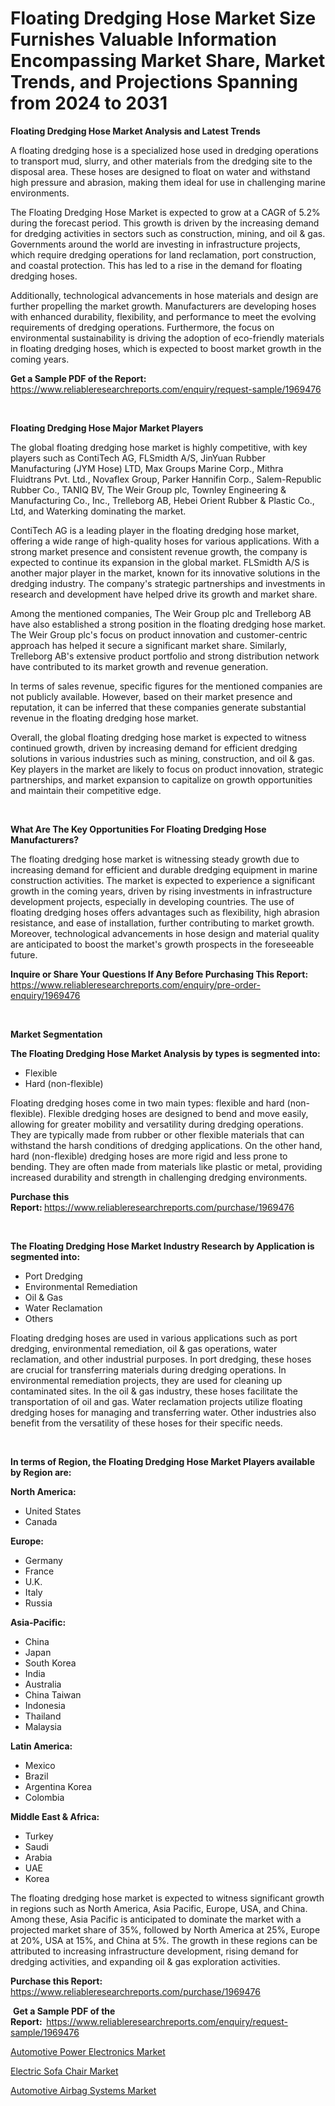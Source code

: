 <p><h1>Floating Dredging Hose Market Size Furnishes Valuable Information Encompassing Market Share, Market Trends, and Projections Spanning from 2024 to 2031</h1></p><p><strong>Floating Dredging Hose Market Analysis and Latest Trends</strong></p>
<p><p>A floating dredging hose is a specialized hose used in dredging operations to transport mud, slurry, and other materials from the dredging site to the disposal area. These hoses are designed to float on water and withstand high pressure and abrasion, making them ideal for use in challenging marine environments.</p><p>The Floating Dredging Hose Market is expected to grow at a CAGR of 5.2% during the forecast period. This growth is driven by the increasing demand for dredging activities in sectors such as construction, mining, and oil & gas. Governments around the world are investing in infrastructure projects, which require dredging operations for land reclamation, port construction, and coastal protection. This has led to a rise in the demand for floating dredging hoses.</p><p>Additionally, technological advancements in hose materials and design are further propelling the market growth. Manufacturers are developing hoses with enhanced durability, flexibility, and performance to meet the evolving requirements of dredging operations. Furthermore, the focus on environmental sustainability is driving the adoption of eco-friendly materials in floating dredging hoses, which is expected to boost market growth in the coming years.</p></p>
<p><strong>Get a Sample PDF of the Report:&nbsp;</strong> <a href="https://www.reliableresearchreports.com/enquiry/request-sample/1969476">https://www.reliableresearchreports.com/enquiry/request-sample/1969476</a></p>
<p>&nbsp;</p>
<p><strong>Floating Dredging Hose Major Market Players</strong></p>
<p><p>The global floating dredging hose market is highly competitive, with key players such as ContiTech AG, FLSmidth A/S, JinYuan Rubber Manufacturing (JYM Hose) LTD, Max Groups Marine Corp., Mithra Fluidtrans Pvt. Ltd., Novaflex Group, Parker Hannifin Corp., Salem-Republic Rubber Co., TANIQ BV, The Weir Group plc, Townley Engineering & Manufacturing Co., Inc., Trelleborg AB, Hebei Orient Rubber & Plastic Co., Ltd, and Waterking dominating the market.</p><p>ContiTech AG is a leading player in the floating dredging hose market, offering a wide range of high-quality hoses for various applications. With a strong market presence and consistent revenue growth, the company is expected to continue its expansion in the global market. FLSmidth A/S is another major player in the market, known for its innovative solutions in the dredging industry. The company's strategic partnerships and investments in research and development have helped drive its growth and market share.</p><p>Among the mentioned companies, The Weir Group plc and Trelleborg AB have also established a strong position in the floating dredging hose market. The Weir Group plc's focus on product innovation and customer-centric approach has helped it secure a significant market share. Similarly, Trelleborg AB's extensive product portfolio and strong distribution network have contributed to its market growth and revenue generation.</p><p>In terms of sales revenue, specific figures for the mentioned companies are not publicly available. However, based on their market presence and reputation, it can be inferred that these companies generate substantial revenue in the floating dredging hose market.</p><p>Overall, the global floating dredging hose market is expected to witness continued growth, driven by increasing demand for efficient dredging solutions in various industries such as mining, construction, and oil & gas. Key players in the market are likely to focus on product innovation, strategic partnerships, and market expansion to capitalize on growth opportunities and maintain their competitive edge.</p></p>
<p>&nbsp;</p>
<p><strong>What Are The Key Opportunities For Floating Dredging Hose Manufacturers?</strong></p>
<p><p>The floating dredging hose market is witnessing steady growth due to increasing demand for efficient and durable dredging equipment in marine construction activities. The market is expected to experience a significant growth in the coming years, driven by rising investments in infrastructure development projects, especially in developing countries. The use of floating dredging hoses offers advantages such as flexibility, high abrasion resistance, and ease of installation, further contributing to market growth. Moreover, technological advancements in hose design and material quality are anticipated to boost the market's growth prospects in the foreseeable future.</p></p>
<p><strong>Inquire or Share Your Questions If Any Before Purchasing This Report:</strong> <a href="https://www.reliableresearchreports.com/enquiry/pre-order-enquiry/1969476">https://www.reliableresearchreports.com/enquiry/pre-order-enquiry/1969476</a></p>
<p>&nbsp;</p>
<p><strong>Market Segmentation</strong></p>
<p><strong>The Floating Dredging Hose Market Analysis by types is segmented into:</strong></p>
<p><ul><li>Flexible</li><li>Hard (non-flexible)</li></ul></p>
<p><p>Floating dredging hoses come in two main types: flexible and hard (non-flexible). Flexible dredging hoses are designed to bend and move easily, allowing for greater mobility and versatility during dredging operations. They are typically made from rubber or other flexible materials that can withstand the harsh conditions of dredging applications. On the other hand, hard (non-flexible) dredging hoses are more rigid and less prone to bending. They are often made from materials like plastic or metal, providing increased durability and strength in challenging dredging environments.</p></p>
<p><strong>Purchase this Report:&nbsp;</strong><a href="https://www.reliableresearchreports.com/purchase/1969476">https://www.reliableresearchreports.com/purchase/1969476</a></p>
<p>&nbsp;</p>
<p><strong>The Floating Dredging Hose Market Industry Research by Application is segmented into:</strong></p>
<p><ul><li>Port Dredging</li><li>Environmental Remediation</li><li>Oil & Gas</li><li>Water Reclamation</li><li>Others</li></ul></p>
<p><p>Floating dredging hoses are used in various applications such as port dredging, environmental remediation, oil & gas operations, water reclamation, and other industrial purposes. In port dredging, these hoses are crucial for transferring materials during dredging operations. In environmental remediation projects, they are used for cleaning up contaminated sites. In the oil & gas industry, these hoses facilitate the transportation of oil and gas. Water reclamation projects utilize floating dredging hoses for managing and transferring water. Other industries also benefit from the versatility of these hoses for their specific needs.</p></p>
<p>&nbsp;</p>
<p><strong>In terms of Region, the Floating Dredging Hose Market Players available by Region are:</strong></p>
<p>
    <p> <strong> North America: </strong>
        <ul>
            <li>United States</li>
            <li>Canada</li>
        </ul>
        </p> 
    <p> <strong> Europe: </strong>
        <ul>
            <li>Germany</li>
            <li>France</li>
            <li>U.K.</li>
            <li>Italy</li>
            <li>Russia</li>
        </ul>
        </p> 
    <p> <strong> Asia-Pacific: </strong>
        <ul>
            <li>China</li>
            <li>Japan</li>
            <li>South Korea</li>
            <li>India</li>
            <li>Australia</li>
            <li>China Taiwan</li>
            <li>Indonesia</li>
            <li>Thailand</li>
            <li>Malaysia</li>
        </ul>
        </p> 
    <p> <strong> Latin America: </strong>
        <ul>
            <li>Mexico</li>
            <li>Brazil</li>
            <li>Argentina Korea</li>
            <li>Colombia</li>
        </ul>
        </p> 
    <p> <strong> Middle East & Africa: </strong>
        <ul>
            <li>Turkey</li>
            <li>Saudi</li>
            <li>Arabia</li>
            <li>UAE</li>
            <li>Korea</li>
        </ul>
    </p>
    </p>
<p><p>The floating dredging hose market is expected to witness significant growth in regions such as North America, Asia Pacific, Europe, USA, and China. Among these, Asia Pacific is anticipated to dominate the market with a projected market share of 35%, followed by North America at 25%, Europe at 20%, USA at 15%, and China at 5%. The growth in these regions can be attributed to increasing infrastructure development, rising demand for dredging activities, and expanding oil & gas exploration activities.</p></p>
<p><strong>Purchase this Report: </strong><a href="https://www.reliableresearchreports.com/purchase/1969476">https://www.reliableresearchreports.com/purchase/1969476</a></p>
<p>&nbsp;<strong>Get a Sample PDF of the Report:&nbsp;&nbsp;</strong><a href="https://www.reliableresearchreports.com/enquiry/request-sample/1969476">https://www.reliableresearchreports.com/enquiry/request-sample/1969476</a></p>
<p><strong></strong></p>
<p><p><a href="https://sudsy-motorcycle-bbc.notion.site/Automotive-Power-Electronics-Market-Size-Market-Share-and-Global-Market-Analysis-Report-2024-203-efc0c71a82ea4671857a39c0a7dbc67b">Automotive Power Electronics Market</a></p><p><a href="https://github.com/edytherolanlouisejk1miz0wig/Market-Research-Report-List-1/blob/main/electric-sofa-chair-market.md">Electric Sofa Chair Market</a></p><p><a href="https://military-diascia-e68.notion.site/Automotive-Airbag-Systems-Market-Research-Report-Unlocks-Analysis-on-the-Market-Financial-Status-Ma-3b8fbb1a46434cedb0a80fab7ac01865">Automotive Airbag Systems Market</a></p></p>